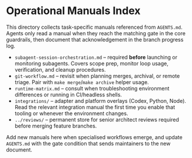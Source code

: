 # Operational Manuals Index

This directory collects task-specific manuals referenced from `AGENTS.md`.
Agents only read a manual when they reach the matching gate in the core
guardrails, then document that acknowledgement in the branch progress log.

- `subagent-session-orchestration.md` – required **before** launching or
  monitoring subagents. Covers scope prep, monitor loop usage, verification,
  and cleanup procedures.
- `git-workflow.md` – revisit when planning merges, archival, or remote
  triage. Pair with `make merge`/`make archive` helper usage.
- `runtime-matrix.md` – consult when troubleshooting environment differences or
  running in CI/headless shells.
- `integrations/` – adapter and platform overlays (Codex, Python, Node). Read
  the relevant integration manual the first time you enable that tooling or
  whenever the environment changes.
- `../reviews/` – permanent store for senior architect reviews required before
  merging feature branches.

Add new manuals here when specialised workflows emerge, and update `AGENTS.md`
with the gate condition that sends maintainers to the new document.

